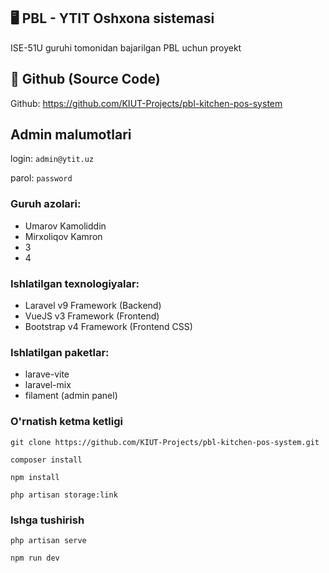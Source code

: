 ## 🖥 PBL - YTIT Oshxona sistemasi

ISE-51U guruhi tomonidan bajarilgan PBL uchun proyekt

## 🐙 Github (Source Code)
Github: https://github.com/KIUT-Projects/pbl-kitchen-pos-system

## Admin malumotlari
login: `admin@ytit.uz`

parol: `password`

### Guruh azolari:
- Umarov Kamoliddin
- Mirxoliqov Kamron
- 3
- 4

### Ishlatilgan texnologiyalar:
- Laravel v9 Framework (Backend)
- VueJS v3 Framework (Frontend)
- Bootstrap v4 Framework (Frontend CSS)

### Ishlatilgan paketlar:
- larave-vite
- laravel-mix
- filament (admin panel)

### O'rnatish ketma ketligi

```shell
git clone https://github.com/KIUT-Projects/pbl-kitchen-pos-system.git
```
```shell
composer install
```
```shell
npm install
```
```shell
php artisan storage:link
```

### Ishga tushirish
```shell
php artisan serve
```
```shell
npm run dev
```
